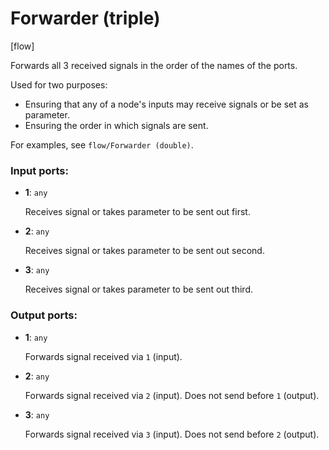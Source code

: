 # Forwarder (triple)

[flow]

Forwards all 3 received signals in the order of the names of the ports.

Used for two purposes:
* Ensuring that any of a node's inputs may receive signals or be set as parameter.
* Ensuring the order in which signals are sent.

For examples, see `flow/Forwarder (double)`.

### Input ports:

* __1__: `any`

    Receives signal or takes parameter to be sent out first.


* __2__: `any`

    Receives signal or takes parameter to be sent out second.


* __3__: `any`

    Receives signal or takes parameter to be sent out third.

### Output ports:

* __1__: `any`

    Forwards signal received via `1` (input).


* __2__: `any`

    Forwards signal received via `2` (input). Does not send before `1` (output).


* __3__: `any`

    Forwards signal received via `3` (input). Does not send before `2` (output).

